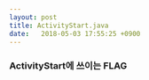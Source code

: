 ```yaml
---
layout: post
title: ActivityStart.java
date:   2018-05-03 17:55:25 +0900
---
```


<h3>ActivityStart에 쓰이는 FLAG
</h3>
